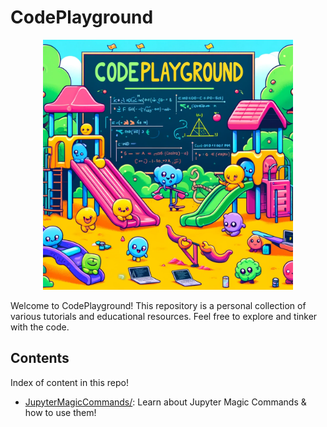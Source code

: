 # CodePlayground

<p align="center">
    <img src="figures/readme.webp" alt="CodePlayground" width="400"/>
<p>

Welcome to CodePlayground! This repository is a personal collection of various tutorials and educational resources. Feel free to explore and tinker with the code.

## Contents
Index of content in this repo!


* [JupyterMagicCommands/](JupyterMagicCommands/): Learn about Jupyter Magic Commands & how to use them! 

